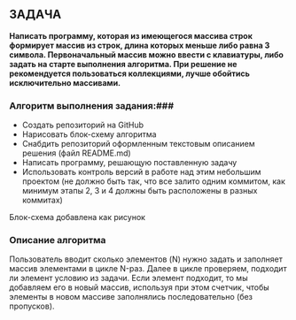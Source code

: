 ## ЗАДАЧА ##

**Написать программу, которая из имеющегося массива строк формирует массив из строк, длина которых меньше либо равна 3 символа. Первоначальный массив можно ввести с клавиатуры, либо задать на старте выполнения алгоритма. При решение не рекомендуется пользоваться коллекциями, лучше обойтись исключительно массивами.**

### Алгоритм выполнения задания:###

* Создать репозиторий на GitHub
* Нарисовать блок-схему алгоритма
* Снабдить репозиторий оформленным текстовым описанием решения (файл README.md)
* Написать программу, решающую поставленную задачу
* Использовать контроль версий в работе над этим небольшим проектом (не должно быть так, что все залито одним коммитом, как минимум этапы 2, 3 и 4 должны быть расположены в разных коммитах)


Блок-схема добавлена как рисунок 

### Описание алгоритма ###

Пользователь вводит сколько элементов (N) нужно задать и заполняет массив элементами в цикле N-раз.
Далее в цикле проверяем, подходит ли элемент условию из задачи. Если элемент подходит, то мы добавляем его в новый массив, используя при этом счетчик, чтобы элементы в новом массиве заполнялись последовательно (без пропусков).



